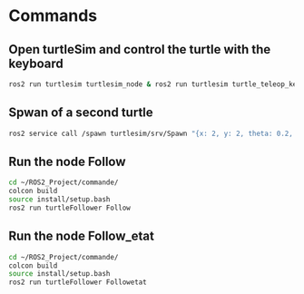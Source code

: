 # Commands

## Open turtleSim and control the turtle with the keyboard
```bash
ros2 run turtlesim turtlesim_node & ros2 run turtlesim turtle_teleop_key
```
## Spwan of a second turtle

```bash
ros2 service call /spawn turtlesim/srv/Spawn "{x: 2, y: 2, theta: 0.2, name: 'turtleFollower'}"
```
## Run the node Follow

```bash
cd ~/ROS2_Project/commande/
colcon build
source install/setup.bash
ros2 run turtleFollower Follow
```

## Run the node Follow_etat

```bash
cd ~/ROS2_Project/commande/
colcon build
source install/setup.bash
ros2 run turtleFollower Followetat
```
